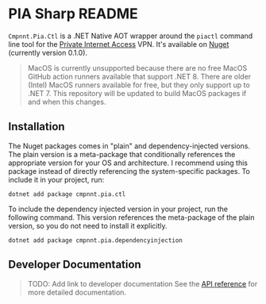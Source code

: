# PIA Sharp README

`Cmpnnt.Pia.Ctl` is a .NET Native AOT wrapper around the `piactl` command line tool for the
[Private Internet Access](https://privateinternetaccess.com) VPN. It's available on [Nuget](https://nuget.org/profiles/cmpnnt)
(currently version 0.1.0).

> MacOS is currently unsupported because there are no free MacOS GitHub action runners available that support .NET 8.
> There are older (Intel) MacOS runners available for free, but they only support up to .NET 7. 
> This repository will be updated to build MacOS packages if and when this changes.

## Installation

The Nuget packages comes in "plain" and dependency-injected versions. The plain version is a meta-package that conditionally
references the appropriate version for your OS and architecture. I recommend using this package instead of directly referencing
the system-specific packages. To include it in your project, run:

`dotnet add package cmpnnt.pia.ctl`

To include the dependency injected version in your project, run the following command. This version references the
meta-package of the plain version, so you do not need to install it explicitly.

`dotnet add package cmpnnt.pia.dependencyinjection`

## Developer Documentation

> TODO: Add link to developer documentation
See the [API reference]((http://todo)) for more detailed documentation.